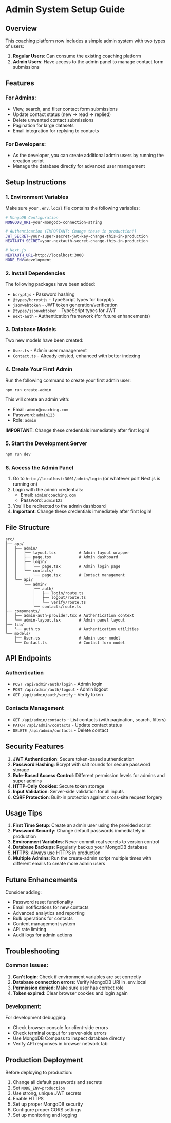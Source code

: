 # Admin System Setup Guide

## Overview

This coaching platform now includes a simple admin system with two types of users:

1. **Regular Users**: Can consume the existing coaching platform
2. **Admin Users**: Have access to the admin panel to manage contact form submissions

## Features

### For Admins:
- View, search, and filter contact form submissions
- Update contact status (new → read → replied)
- Delete unwanted contact submissions
- Pagination for large datasets
- Email integration for replying to contacts

### For Developers:
- As the developer, you can create additional admin users by running the creation script
- Manage the database directly for advanced user management

## Setup Instructions

### 1. Environment Variables

Make sure your `.env.local` file contains the following variables:

```bash
# MongoDB Configuration
MONGODB_URI=your-mongodb-connection-string

# Authentication (IMPORTANT: Change these in production!)
JWT_SECRET=your-super-secret-jwt-key-change-this-in-production
NEXTAUTH_SECRET=your-nextauth-secret-change-this-in-production

# Next.js
NEXTAUTH_URL=http://localhost:3000
NODE_ENV=development
```

### 2. Install Dependencies

The following packages have been added:
- `bcryptjs` - Password hashing
- `@types/bcryptjs` - TypeScript types for bcryptjs
- `jsonwebtoken` - JWT token generation/verification
- `@types/jsonwebtoken` - TypeScript types for JWT
- `next-auth` - Authentication framework (for future enhancements)

### 3. Database Models

Two new models have been created:
- `User.ts` - Admin user management
- `Contact.ts` - Already existed, enhanced with better indexing

### 4. Create Your First Admin

Run the following command to create your first admin user:

```bash
npm run create-admin
```

This will create an admin with:
- Email: `admin@coaching.com`
- Password: `admin123`
- Role: `admin`

**IMPORTANT**: Change these credentials immediately after first login!

### 5. Start the Development Server

```bash
npm run dev
```

### 6. Access the Admin Panel

1. Go to `http://localhost:3001/admin/login` (or whatever port Next.js is running on)
2. Login with the admin credentials:
   - Email: `admin@coaching.com`  
   - Password: `admin123`
3. You'll be redirected to the admin dashboard
4. **Important**: Change these credentials immediately after first login!

## File Structure

```
src/
├── app/
│   ├── admin/
│   │   ├── layout.tsx          # Admin layout wrapper
│   │   ├── page.tsx            # Admin dashboard
│   │   ├── login/
│   │   │   └── page.tsx        # Admin login page
│   │   └── contacts/
│   │       └── page.tsx        # Contact management
│   └── api/
│       └── admin/
│           ├── auth/
│           │   ├── login/route.ts
│           │   ├── logout/route.ts
│           │   └── verify/route.ts
│           └── contacts/route.ts
├── components/
│   ├── admin-auth-provider.tsx # Authentication context
│   └── admin-layout.tsx        # Admin panel layout
├── lib/
│   └── auth.ts                 # Authentication utilities
└── models/
    ├── User.ts                 # Admin user model
    └── Contact.ts              # Contact form model
```

## API Endpoints

### Authentication
- `POST /api/admin/auth/login` - Admin login
- `POST /api/admin/auth/logout` - Admin logout
- `GET /api/admin/auth/verify` - Verify token

### Contacts Management
- `GET /api/admin/contacts` - List contacts (with pagination, search, filters)
- `PATCH /api/admin/contacts` - Update contact status
- `DELETE /api/admin/contacts` - Delete contact

## Security Features

1. **JWT Authentication**: Secure token-based authentication
2. **Password Hashing**: Bcrypt with salt rounds for secure password storage
3. **Role-Based Access Control**: Different permission levels for admins and super admins
4. **HTTP-Only Cookies**: Secure token storage
5. **Input Validation**: Server-side validation for all inputs
6. **CSRF Protection**: Built-in protection against cross-site request forgery

## Usage Tips

1. **First Time Setup**: Create an admin user using the provided script
2. **Password Security**: Change default passwords immediately in production
3. **Environment Variables**: Never commit real secrets to version control
4. **Database Backups**: Regularly backup your MongoDB database
5. **HTTPS**: Always use HTTPS in production
6. **Multiple Admins**: Run the create-admin script multiple times with different emails to create more admin users

## Future Enhancements

Consider adding:
- Password reset functionality
- Email notifications for new contacts
- Advanced analytics and reporting
- Bulk operations for contacts
- Content management system
- API rate limiting
- Audit logs for admin actions

## Troubleshooting

### Common Issues:

1. **Can't login**: Check if environment variables are set correctly
2. **Database connection errors**: Verify MongoDB URI in .env.local
3. **Permission denied**: Make sure user has correct role
4. **Token expired**: Clear browser cookies and login again

### Development:

For development debugging:
- Check browser console for client-side errors
- Check terminal output for server-side errors
- Use MongoDB Compass to inspect database directly
- Verify API responses in browser network tab

## Production Deployment

Before deploying to production:

1. Change all default passwords and secrets
2. Set `NODE_ENV=production`
3. Use strong, unique JWT secrets
4. Enable HTTPS
5. Set up proper MongoDB security
6. Configure proper CORS settings
7. Set up monitoring and logging
